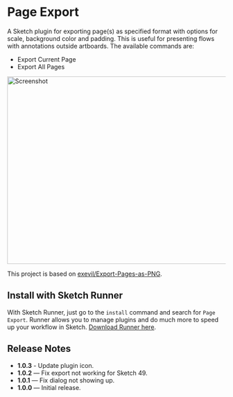 # Page Export

A Sketch plugin for exporting page(s) as specified format with options for scale, background color and padding. This is useful for presenting flows with annotations outside artboards. The available commands are:

- Export Current Page
- Export All Pages

<img src="../master/assets/screenshot.png?raw=true" alt="Screenshot" width="575" height="433">

This project is based on [exevil/Export-Pages-as-PNG](https://github.com/exevil/Export-Pages-as-PNG).

## Install with Sketch Runner

With Sketch Runner, just go to the `install` command and search for `Page Export`. Runner allows you to manage plugins and do much more to speed up your workflow in Sketch. [Download Runner here](http://www.sketchrunner.com).

## Release Notes

- **1.0.3** - Update plugin icon.
- **1.0.2** — Fix export not working for Sketch 49.
- **1.0.1** — Fix dialog not showing up.
- **1.0.0** — Initial release.
